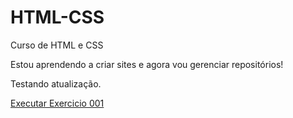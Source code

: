 # HTML-CSS
 Curso de HTML e CSS

 Estou aprendendo a criar sites e agora vou gerenciar repositórios!
 
 Testando atualização.

 <a href="https://grareis.github.io/HTML-CSS/exercicios/ex001/index.html">Executar Exercicio 001</a>
